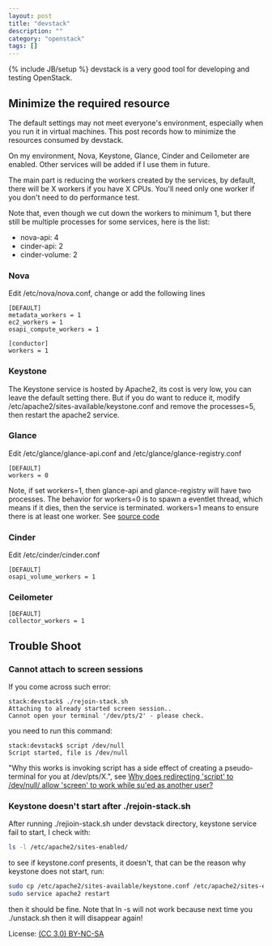 ```yaml
---
layout: post
title: "devstack"
description: ""
category: "openstack"
tags: []
---
```

{% include JB/setup %}
devstack is a very good tool for developing and testing OpenStack.

## Minimize the required resource

The default settings may not meet everyone's environment, especially when you run it in virtual machines. This post records how to minimize the resources consumed by devstack.

On my environment, Nova, Keystone, Glance, Cinder and Ceilometer are enabled. Other services will be added if I use them in future.

The main part is reducing the workers created by the services, by default, there will be X workers if you have X CPUs. You'll need only one worker if you don't need to do performance test.

Note that, even though we cut down the workers to minimum 1, but there still be multiple processes for some services, here is the list:

* nova-api: 4
* cinder-api: 2
* cinder-volume: 2

### Nova

Edit /etc/nova/nova.conf, change or add the following lines

~~~
[DEFAULT]
metadata_workers = 1
ec2_workers = 1
osapi_compute_workers = 1

[conductor]
workers = 1
~~~

### Keystone

The Keystone service is hosted by Apache2, its cost is very low, you can leave the default setting there. But if you do want to reduce it, modify /etc/apache2/sites-available/keystone.conf and remove the processes=5, then restart the apache2 service.

### Glance

Edit /etc/glance/glance-api.conf and /etc/glance/glance-registry.conf

~~~
[DEFAULT]
workers = 0
~~~

Note, if set workers=1, then glance-api and glance-registry will have two processes. The behavior for workers=0 is to spawn a eventlet thread, which means if it dies, then the service is terminated. workers=1 means to ensure there is at least one worker. See [source code](https://github.com/openstack/glance/blob/cd60a24a7d32d4ca0be36f7afa4d082193958989/glance/common/wsgi.py#L264)

### Cinder

Edit /etc/cinder/cinder.conf

~~~
[DEFAULT]
osapi_volume_workers = 1
~~~

### Ceilometer

~~~
[DEFAULT]
collector_workers = 1
~~~

## Trouble Shoot

### Cannot attach to screen sessions

If you come across such error:

~~~
stack:devstack$ ./rejoin-stack.sh
Attaching to already started screen session..
Cannot open your terminal '/dev/pts/2' - please check.
~~~

you need to run this command:

~~~
stack:devstack$ script /dev/null
Script started, file is /dev/null
~~~

"Why this works is invoking script has a side effect of creating a pseudo-terminal for you at /dev/pts/X.", see [Why does redirecting 'script' to /dev/null/ allow 'screen' to work while su'ed as another user?](http://serverfault.com/questions/255521/why-does-redirecting-script-to-dev-null-allow-screen-to-work-while-sued-a)

### Keystone doesn't start after ./rejoin-stack.sh

After running ./rejioin-stack.sh under devstack directory, keystone service fail to start, I check with:

~~~bash
ls -l /etc/apache2/sites-enabled/
~~~

to see if keystone.conf presents, it doesn't, that can be the reason why keystone does not start, run:

~~~bash
sudo cp /etc/apache2/sites-available/keystone.conf /etc/apache2/sites-enabled/keystone.conf
sudo service apache2 restart
~~~

then it should be fine. Note that ln -s will not work because next time you ./unstack.sh then it will disappear again!

License: [(CC 3.0) BY-NC-SA](http://creativecommons.org/licenses/by-nc-sa/3.0/)
